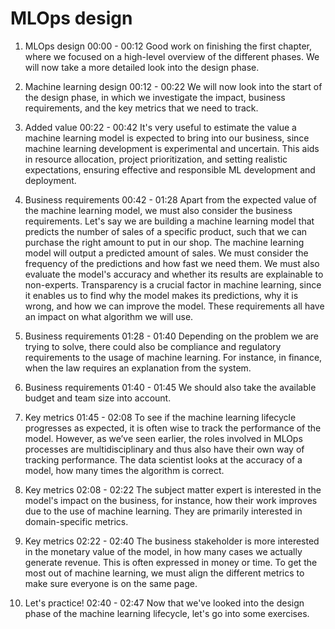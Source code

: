 # MLOps design

1. MLOps design
00:00 - 00:12
Good work on finishing the first chapter, where we focused on a high-level overview of the different phases. We will now take a more detailed look into the design phase.

2. Machine learning design
00:12 - 00:22
We will now look into the start of the design phase, in which we investigate the impact, business requirements, and the key metrics that we need to track.

3. Added value
00:22 - 00:42
It's very useful to estimate the value a machine learning model is expected to bring into our business, since machine learning development is experimental and uncertain. This aids in resource allocation, project prioritization, and setting realistic expectations, ensuring effective and responsible ML development and deployment.

4. Business requirements
00:42 - 01:28
Apart from the expected value of the machine learning model, we must also consider the business requirements. Let's say we are building a machine learning model that predicts the number of sales of a specific product, such that we can purchase the right amount to put in our shop. The machine learning model will output a predicted amount of sales. We must consider the frequency of the predictions and how fast we need them. We must also evaluate the model's accuracy and whether its results are explainable to non-experts. Transparency is a crucial factor in machine learning, since it enables us to find why the model makes its predictions, why it is wrong, and how we can improve the model. These requirements all have an impact on what algorithm we will use.

5. Business requirements
01:28 - 01:40
Depending on the problem we are trying to solve, there could also be compliance and regulatory requirements to the usage of machine learning. For instance, in finance, when the law requires an explanation from the system.

6. Business requirements
01:40 - 01:45
We should also take the available budget and team size into account.

7. Key metrics
01:45 - 02:08
To see if the machine learning lifecycle progresses as expected, it is often wise to track the performance of the model. However, as we’ve seen earlier, the roles involved in MLOps processes are multidisciplinary and thus also have their own way of tracking performance. The data scientist looks at the accuracy of a model, how many times the algorithm is correct.

8. Key metrics
02:08 - 02:22
The subject matter expert is interested in the model's impact on the business, for instance, how their work improves due to the use of machine learning. They are primarily interested in domain-specific metrics.

9. Key metrics
02:22 - 02:40
The business stakeholder is more interested in the monetary value of the model, in how many cases we actually generate revenue. This is often expressed in money or time. To get the most out of machine learning, we must align the different metrics to make sure everyone is on the same page.

10. Let's practice!
02:40 - 02:47
Now that we've looked into the design phase of the machine learning lifecycle, let's go into some exercises.
